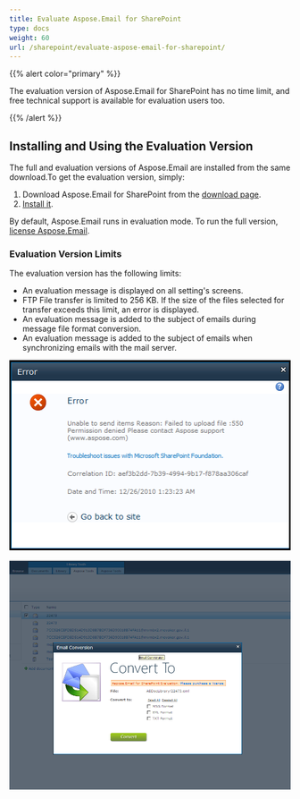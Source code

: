 ```yaml
---
title: Evaluate Aspose.Email for SharePoint
type: docs
weight: 60
url: /sharepoint/evaluate-aspose-email-for-sharepoint/
---
```



{{% alert color="primary" %}} 

The evaluation version of Aspose.Email for SharePoint has no time limit, and free technical support is available for evaluation users too.

{{% /alert %}} 
## **Installing and Using the Evaluation Version**
The full and evaluation versions of Aspose.Email are installed from the same download.To get the evaluation version, simply:

1. Download Aspose.Email for SharePoint from the [download page](http://www.aspose.com/community/files/73/sharepoint-components/aspose.email-for-sharepoint/default.aspx).
1. [Install it](/sharepoint/installing-aspose-email-for-sharepoint//).

By default, Aspose.Email runs in evaluation mode. To run the full version, [license Aspose.Email](/sharepoint/license-aspose-email-for-sharepoint//).
### **Evaluation Version Limits**
The evaluation version has the following limits: 

- An evaluation message is displayed on all setting's screens.
- FTP File transfer is limited to 256 KB. If the size of the files selected for transfer exceeds this limit, an error is displayed.
- An evaluation message is added to the subject of emails during message file format conversion.
- An evaluation message is added to the subject of emails when synchronizing emails with the mail server. 

![todo:image_alt_text](evaluate-aspose-email-for-sharepoint_1.png)

![todo:image_alt_text](evaluate-aspose-email-for-sharepoint_2.png)
